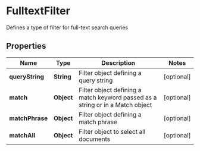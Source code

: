 

# FulltextFilter

Defines a type of filter for full-text search queries

## Properties

| Name | Type | Description | Notes |
|------------ | ------------- | ------------- | -------------|
|**queryString** | **String** | Filter object defining a query string |  [optional] |
|**match** | **Object** | Filter object defining a match keyword passed as a string or in a Match object |  [optional] |
|**matchPhrase** | **Object** | Filter object defining a match phrase |  [optional] |
|**matchAll** | **Object** | Filter object to select all documents |  [optional] |



